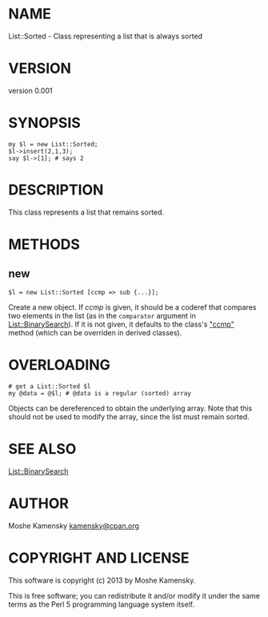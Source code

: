 # NAME

List::Sorted - Class representing a list that is always sorted

# VERSION

version 0.001

# SYNOPSIS

    my $l = new List::Sorted;
    $l->insert(2,1,3);
    say $l->[1]; # says 2

# DESCRIPTION

This class represents a list that remains sorted.

# METHODS

## new

    $l = new List::Sorted [ccmp => sub {...}];

Create a new object. If _ccmp_ is given, it should be a coderef that compares 
two elements in the list (as in the `comparator` argument in 
[List::BinarySearch](http://search.cpan.org/perldoc?List::BinarySearch)). If it is not given, it defaults to the class's ["ccmp"](#ccmp) 
method (which can be overriden in derived classes).

# OVERLOADING

    # get a List::Sorted $l
    my @data = @$l; # @data is a regular (sorted) array

Objects can be dereferenced to obtain the underlying array. Note that this 
should not be used to modify the array, since the list must remain sorted.

# SEE ALSO

[List::BinarySearch](http://search.cpan.org/perldoc?List::BinarySearch)

# AUTHOR

Moshe Kamensky <kamensky@cpan.org>

# COPYRIGHT AND LICENSE

This software is copyright (c) 2013 by Moshe Kamensky.

This is free software; you can redistribute it and/or modify it under
the same terms as the Perl 5 programming language system itself.
